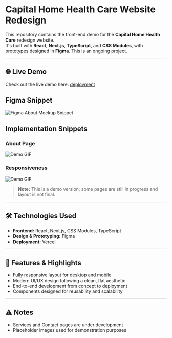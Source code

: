 # Capital Home Health Care Website Redesign

This repository contains the front-end demo for the **Capital Home Health Care** redesign website.  
It's built with **React**, **Next.js**, **TypeScript**, and **CSS Modules**, with prototypes designed in **Figma**. This is an ongoing project.

---

## 🌐 Live Demo

Check out the live demo here: [deployment](https://chhc-demo.vercel.app/)

## Figma Snippet

![Figma About Mockup Snippet](https://github.com/c-waller/chhc-website-redesign-demo/blob/main/Figma%20Snippet.png?raw=true)

## Implementation Snippets

### About Page
![Demo GIF](https://github.com/c-waller/chhc-website-redesign-demo/blob/main/aboutdemo-ezgif.com-video-to-gif-converter.gif?raw=true)

### Responsiveness 

![Demo GIF](https://github.com/c-waller/chhc-website-redesign-demo/blob/main/AboutResponsivness-ezgif.com-video-to-gif-converter.gif?raw=true)



> **Note:** This is a demo version; some pages are still in progress and layout is not final.

---

## 🛠 Technologies Used

- **Frontend:** React, Next.js, CSS Modules, TypeScript
- **Design & Prototyping:** Figma  
- **Deployment:** Vercel  

---


## 🚀 Features & Highlights

- Fully responsive layout for desktop and mobile
- Modern UI/UX design following a clean, flat aesthetic
- End-to-end development from concept to deployment
- Components designed for reusability and scalability

---

## ⚠️ Notes

- Services and Contact pages are under development
- Placeholder images used for demonstration purposes
